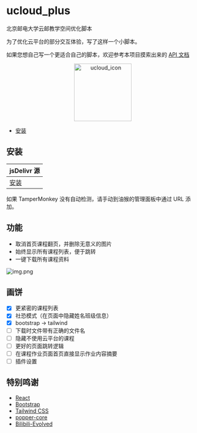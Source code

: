 # ucloud_plus

北京邮电大学云邮教学空间优化脚本

为了优化云平台的部分交互体验，写了这样一个小脚本。

如果您想自己写一个更适合自己的脚本，欢迎参考本项目摸索出来的 [API 文档](docs/API.md)

<div align="center"><img id="ucloud_icon" width="150" alt="ucloud_icon" src="https://ucloud.bupt.edu.cn/favicon.ico"></div>

- [安装](#安装)

## 安装

| jsDelivr 源                                                                          |
|-------------------------------------------------------------------------------------|
| [安装](https://fastly.jsdelivr.net/gh/5upernova-heng/ucloud_plus@master/dist/main.js) |

如果 TamperMonkey 没有自动检测，请手动到油猴的管理面板中通过 URL 添加。

## 功能

- 取消首页课程翻页，并删除无意义的图片
- 始终显示所有课程列表，便于跳转
- 一键下载所有课程资料

![img.png](docs/img.png)

## 画饼

- [x] 更紧密的课程列表
- [x] 社恐模式（在页面中隐藏姓名班级信息）
- [x] bootstrap -> tailwind
- [ ] 下载时文件带有正确的文件名
- [ ] 隐藏不使用云平台的课程
- [ ] 更好的页面跳转逻辑
- [ ] 在课程作业页面首页直接显示作业内容摘要
- [ ] 插件设置

## 特别鸣谢

- [React](https://react.dev/)
- [Bootstrap](https://getbootstrap.com/)
- [Tailwind CSS](https://github.com/tailwindlabs/tailwindcss)
- [popper-core](https://github.com/popperjs/popper-core)
- [Bilibili-Evolved](https://github.com/the1812/Bilibili-Evolved)
